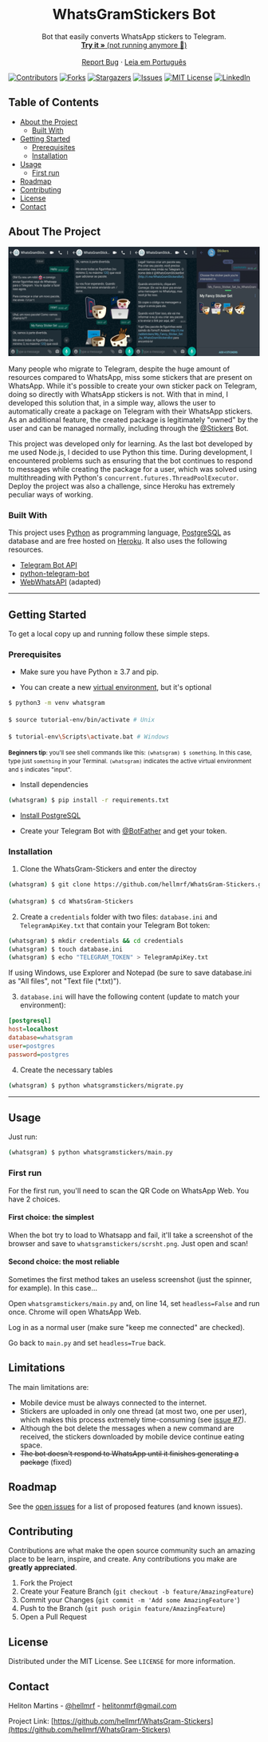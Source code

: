 <!-- PROJECT LOGO -->
<br />
<p align="center">
  <!--<a href="https://github.com/hellmrf/WhatsGram-Stickers">
    <img src="logo.png" alt="Logo" width="80" height="80">
  </a>
  -->
  <h1 align="center">WhatsGramStickers Bot</h1>

  <p align="center">
    Bot that easily converts WhatsApp stickers to Telegram.
    <br />
    <a href="#"><strong>Try it »</strong> (not running anymore 🙁)</a>
    <br />
    <br />
    <a href="https://github.com/hellmrf/WhatsGram-Stickers/issues">Report Bug</a>
    ·
    <a href="https://github.com/hellmrf/WhatsGram-Stickers/blob/master/README.pt-BR.md">Leia em Português</a>
  </p>
</p>


[![Contributors][contributors-shield]][contributors-url]
[![Forks][forks-shield]][forks-url]
[![Stargazers][stars-shield]][stars-url]
[![Issues][issues-shield]][issues-url]
[![MIT License][license-shield]][license-url]
[![LinkedIn][linkedin-shield]][linkedin-url]


<!-- TABLE OF CONTENTS -->
## Table of Contents

* [About the Project](#about-the-project)
  * [Built With](#built-with)
* [Getting Started](#getting-started)
  * [Prerequisites](#prerequisites)
  * [Installation](#installation)
* [Usage](#usage)
  * [First run](#first-run)
* [Roadmap](#roadmap)
* [Contributing](#contributing)
* [License](#license)
* [Contact](#contact)



<!-- ABOUT THE PROJECT -->
## About The Project

[![WhatsGramStickersBot Demonstration][product-screenshot]](https://wa.me/553171352054?text=Hello)

Many people who migrate to Telegram, despite the huge amount of resources compared to WhatsApp, miss some stickers that are present on WhatsApp. While it's possible to create your own sticker pack on Telegram, doing so directly with WhatsApp stickers is not. With that in mind, I developed this solution that, in a simple way, allows the user to automatically create a package on Telegram with their WhatsApp stickers. As an additional feature, the created package is legitimately "owned" by the user and can be managed normally, including through the [@Stickers](http://t.me/Stickers) Bot.

This project was developed only for learning. As the last bot developed by me used Node.js, I decided to use Python this time.
During development, I encountered problems such as ensuring that the bot continues to respond to messages while creating the package for a user, which was solved using multithreading with Python's `concurrent.futures.ThreadPoolExecutor`.
Deploy the project was also a challenge, since Heroku has extremely peculiar ways of working.


### Built With

This project uses [Python](https://www.python.org/) as programming language, [PostgreSQL](https://www.postgresql.org/) as database and are free hosted on [Heroku](https://www.heroku.com/). 
It also uses the following resources.

* [Telegram Bot API](https://core.telegram.org/bots/api)
* [python-telegram-bot](https://github.com/python-telegram-bot/python-telegram-bot)
* [WebWhatsAPI](https://github.com/mukulhase/WebWhatsapp-Wrapper/) (adapted)

-------------
<!-- GETTING STARTED -->
## Getting Started

To get a local copy up and running follow these simple steps.

### Prerequisites


* Make sure you have Python &geq; 3.7 and pip.

* You can create a new [virtual environment](https://docs.python.org/3/tutorial/venv.html), but it's optional
```sh
$ python3 -m venv whatsgram

$ source tutorial-env/bin/activate # Unix

$ tutorial-env\Scripts\activate.bat # Windows
```

<small>**Beginners tip**: you'll see shell commands like this: `(whatsgram) $ something`. In this case, type just `something` in your Terminal. `(whatsgram)` indicates the active virtual environment and `$` indicates "input".</small>

* Install dependencies
```sh
(whatsgram) $ pip install -r requirements.txt
```

* [Install PostgreSQL](https://www.postgresql.org/download/)

* Create your Telegram Bot with [@BotFather](https://telegram.me/BotFather) and get your token.

### Installation
 
1. Clone the WhatsGram-Stickers and enter the directoy
```sh
(whatsgram) $ git clone https://github.com/hellmrf/WhatsGram-Stickers.git

(whatsgram) $ cd WhatsGram-Stickers
```
2. Create a `credentials` folder with two files: `database.ini` and `TelegramApiKey.txt` that contain your Telegram Bot token:
```sh
(whatsgram) $ mkdir credentials && cd credentials
(whatsgram) $ touch database.ini
(whatsgram) $ echo "TELEGRAM_TOKEN" > TelegramApiKey.txt
```
If using Windows, use Explorer and Notepad (be sure to save database.ini as "All files", not "Text file (*.txt)").

3. `database.ini` will have the following content (update to match your environment):

```ini
[postgresql]
host=localhost
database=whatsgram
user=postgres
password=postgres
```

4. Create the necessary tables

```sh
(whatsgram) $ python whatsgramstickers/migrate.py
```

--------------

<!-- USAGE EXAMPLES -->
## Usage

Just run:

```sh
(whatsgram) $ python whatsgramstickers/main.py
```

### First run

For the first run, you'll need to scan the QR Code on WhatsApp Web. You have 2 choices.

#### First choice: the simplest

When the bot try to load to Whatsapp and fail, it'll take a screenshot of the browser and save to `whatsgramstickers/scrsht.png`. Just open and scan!

#### Second choice: the most reliable

Sometimes the first method takes an useless screenshot (just the spinner, for example). In this case...

Open `whatsgramstickers/main.py` and, on line 14, set `headless=False` and run once.
Chrome will open WhatsApp Web. 

Log in as a normal user (make sure "keep me connected" are checked).

Go back to `main.py` and set `headless=True` back.

## Limitations

The main limitations are:

* Mobile device must be always connected to the internet.
* Stickers are uploaded in only one thread (at most two, one per user), which makes this process extremely time-consuming (see [issue #7](https://github.com/hellmrf/WhatsGram-Stickers/issues/7)).
* Although the bot delete the messages when a new command are received, the stickers downloaded by mobile device continue eating space.
* ~~The bot doesn't respond to WhatsApp until it finishes generating a package~~ (fixed)


<!-- ROADMAP -->
## Roadmap

See the [open issues](https://github.com/hellmrf/WhatsGram-Stickers/issues) for a list of proposed features (and known issues).



<!-- CONTRIBUTING -->
## Contributing

Contributions are what make the open source community such an amazing place to be learn, inspire, and create. Any contributions you make are **greatly appreciated**.

1. Fork the Project
2. Create your Feature Branch (`git checkout -b feature/AmazingFeature`)
3. Commit your Changes (`git commit -m 'Add some AmazingFeature'`)
4. Push to the Branch (`git push origin feature/AmazingFeature`)
5. Open a Pull Request



<!-- LICENSE -->
## License

Distributed under the MIT License. See `LICENSE` for more information.



<!-- CONTACT -->
## Contact

Heliton Martins - [@hellmrf](https://twitter.com/hellmrf) - helitonmrf@gmail.com

Project Link: [https://github.com/hellmrf/WhatsGram-Stickers](https://github.com/hellmrf/WhatsGram-Stickers)


<!-- MARKDOWN LINKS & IMAGES -->
<!-- https://www.markdownguide.org/basic-syntax/#reference-style-links -->
[contributors-shield]: https://img.shields.io/github/contributors/hellmrf/WhatsGram-Stickers.svg?style=flat-square
[contributors-url]: https://github.com/hellmrf/WhatsGram-Stickers/graphs/contributors
[forks-shield]: https://img.shields.io/github/forks/hellmrf/WhatsGram-Stickers.svg?style=flat-square
[forks-url]: https://github.com/hellmrf/WhatsGram-Stickers/network/members
[stars-shield]: https://img.shields.io/github/stars/hellmrf/WhatsGram-Stickers.svg?style=flat-square
[stars-url]: https://github.com/hellmrf/WhatsGram-Stickers/stargazers
[issues-shield]: https://img.shields.io/github/issues/hellmrf/WhatsGram-Stickers.svg?style=flat-square
[issues-url]: https://github.com/hellmrf/WhatsGram-Stickers/issues
[license-shield]: https://img.shields.io/github/license/hellmrf/WhatsGram-Stickers.svg?style=flat-square
[license-url]: https://github.com/hellmrf/WhatsGram-Stickers/blob/master/LICENSE
[linkedin-shield]: https://img.shields.io/badge/-LinkedIn-black.svg?style=flat-square&logo=linkedin&colorB=555
[linkedin-url]: https://linkedin.com/in/hellmrf
[product-screenshot]: screenshot.png
